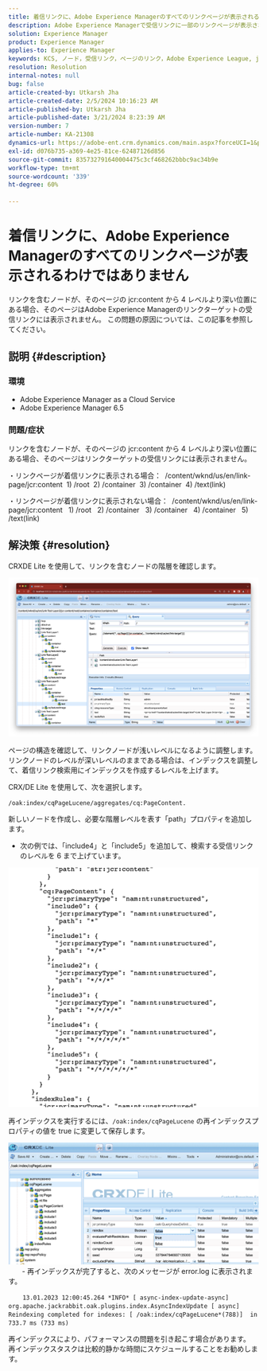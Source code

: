 ```yaml
---
title: 着信リンクに、Adobe Experience Managerのすべてのリンクページが表示されるわけではありません
description: Adobe Experience Managerで受信リンクに一部のリンクページが表示されない理由を説明します。
solution: Experience Manager
product: Experience Manager
applies-to: Experience Manager
keywords: KCS, ノード，受信リンク，ページのリンク，Adobe Experience League, jcr:content, Link Target
resolution: Resolution
internal-notes: null
bug: false
article-created-by: Utkarsh Jha
article-created-date: 2/5/2024 10:16:23 AM
article-published-by: Utkarsh Jha
article-published-date: 3/21/2024 8:23:39 AM
version-number: 7
article-number: KA-21308
dynamics-url: https://adobe-ent.crm.dynamics.com/main.aspx?forceUCI=1&pagetype=entityrecord&etn=knowledgearticle&id=7c355f9c-0fc4-ee11-9079-6045bd0065f9
exl-id: d076b735-a369-4e25-81ce-62487126d856
source-git-commit: 835732791640004475c3cf468262bbbc9ac34b9e
workflow-type: tm+mt
source-wordcount: '339'
ht-degree: 60%

---
```


# 着信リンクに、Adobe Experience Managerのすべてのリンクページが表示されるわけではありません


リンクを含むノードが、そのページの jcr:content から 4 レベルより深い位置にある場合、そのページはAdobe Experience Managerのリンクターゲットの受信リンクには表示されません。 この問題の原因については、この記事を参照してください。

## 説明 {#description}


### <b>環境</b>

- Adobe Experience Manager as a Cloud Service
- Adobe Experience Manager 6.5




### <b>問題/症状</b>

リンクを含むノードが、そのページの jcr:content から 4 レベルより深い位置にある場合、そのページはリンクターゲットの受信リンクには表示されません。

・リンクページが着信リンクに表示される場合：
 /content/wknd/us/en/link-page/jcr:content
 1) /root
 2) /container
 3) /container
 4) /text(link)

・リンクページが着信リンクに表示されない場合：
 /content/wknd/us/en/link-page/jcr:content
  1) /root
  2) /container
  3) /container
  4) /container
  5) /text(link)


## 解決策 {#resolution}


CRXDE Lite を使用して、リンクを含むノードの階層を確認します。

![](assets/667a70ba-a39b-ed11-aad1-6045bd0065b6.png)

ページの構造を確認して、リンクノードが浅いレベルになるように調整します。
リンクノードのレベルが深いレベルのままである場合は、インデックスを調整して、着信リンク検索用にインデックスを作成するレベルを上げます。

CRX/DE Lite を使用して、次を選択します。


```
/oak:index/cqPageLucene/aggregates/cq:PageContent.
```

新しいノードを作成し、必要な階層レベルを表す「path」プロパティを追加します。
- 次の例では、「include4」と「include5」を追加して、検索する受信リンクのレベルを 6 まで上げています。

![](assets/72c18342-0e9e-ed11-aad1-6045bd0067ea.png)

再インデックスを実行するには、`/oak:index/cqPageLucene` の再インデックスプロパティの値を true に変更して保存します。

![](assets/a4203d8b-0e9e-ed11-aad1-6045bd0067ea.png)
  
    - 再インデックスが完了すると、次のメッセージが error.log に表示されます。

`    13.01.2023 12:00:45.264 *INFO* [ async-index-update-async]  org.apache.jackrabbit.oak.plugins.index.AsyncIndexUpdate [ async]  Reindexing completed for indexes: [ /oak:index/cqPageLucene*(788)]  in 733.7 ms (733 ms)`

再インデックスにより、パフォーマンスの問題を引き起こす場合があります。
再インデックスタスクは比較的静かな時間にスケジュールすることをお勧めします。
